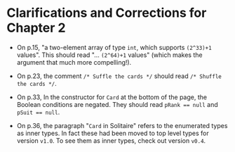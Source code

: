 # Clarifications and Corrections for Chapter 2

* On p.15, "a two-element array of type `int`, which supports `(2^33)+1` values". This should read "... `(2^64)+1` values" (which makes the argument that much more compelling!).

* On p.23, the comment `/* Suffle the cards */` should read `/* Shuffle the cards */`.

* On p.33, In the constructor for `Card` at the bottom of the page, the Boolean conditions are negated. They should read `pRank == null` and `pSuit == null`.

* On p.36, the paragraph "`Card` in Solitaire" refers to the enumerated types as inner types. In fact these had been moved to top level types for version `v1.0`. To see them as inner types, check out version `v0.4`.